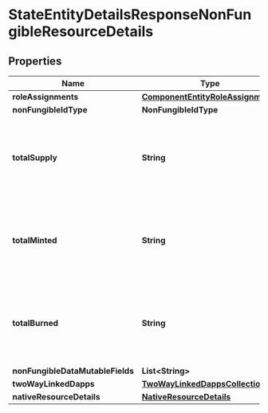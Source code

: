 

# StateEntityDetailsResponseNonFungibleResourceDetails


## Properties

| Name | Type | Description | Notes |
|------------ | ------------- | ------------- | -------------|
|**roleAssignments** | [**ComponentEntityRoleAssignments**](ComponentEntityRoleAssignments.md) |  |  |
|**nonFungibleIdType** | **NonFungibleIdType** |  |  |
|**totalSupply** | **String** | String-encoded decimal representing the amount of a related fungible resource. |  |
|**totalMinted** | **String** | String-encoded decimal representing the amount of a related fungible resource. |  |
|**totalBurned** | **String** | String-encoded decimal representing the amount of a related fungible resource. |  |
|**nonFungibleDataMutableFields** | **List&lt;String&gt;** |  |  |
|**twoWayLinkedDapps** | [**TwoWayLinkedDappsCollection**](TwoWayLinkedDappsCollection.md) |  |  [optional] |
|**nativeResourceDetails** | [**NativeResourceDetails**](NativeResourceDetails.md) |  |  [optional] |



